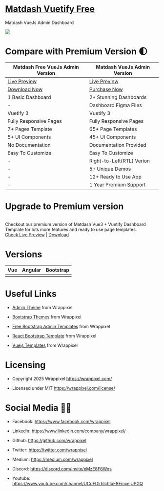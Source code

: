 
# <a href="https://matdash-vue3-free.netlify.app/">Matdash Vuetify Free</a>
Matdash VueJs Admin Dashboard

<!-- Main image of Template -->
<a target="_blank" href="https://adminmart.com/product/matdash-free-vuejs-admin-dashboard/">
  <img src="https://adminmart.com/wp-content/uploads/2025/05/matdash-vuetifi-vuejs-2.png" />
</a>


# Compare with Premium Version 🌓

<table>
<thead>
<tr>
<th>Matdash Free VueJs Admin Version</th>
<th>Matdash VueJs Admin Version</th>
</tr>
</thead>
<tbody>
<tr>
  <td>
    <a href="https://matdash-vue3-free.netlify.app/">Live Preview</a>
  </td>
  <td>
  <a href="https://matdash-vuetify-main.netlify.app/dashboards/dashboard1">Live Preview</a>
  </td>
</tr>
<tr>
  <td>
      <a href="https://adminmart.com/product/matdash-free-vuejs-admin-dashboard/">Download Now</a>
  </td>
  <td>
    <a href="https://adminmart.com/product/matdash-vuejs-admin-dashboard/?ref=5">Purchase Now</a>
  </td>
</tr>
<tr>
  <td>
  1 Basic Dashboard
  </td>
  <td>
  2+ Stunning Dashboards
  </td>
</tr>
<tr>
  <td>
  -
  </td>
  <td>
  Dashboard Figma Files
  </td>
</tr>
<tr>
  <td>
  Vuetify 3
  </td>
  <td>
  Vuetify 3
  </td>
</tr>
<tr>
  <td>
  Fully Responsive Pages
  </td>
  <td>
  Fully Responsive Pages
  </td>
</tr>
<tr>
  <td>
  7+ Pages Template
  </td>
  <td>
  65+ Page Templates
  </td>
</tr>
<tr>
  <td>
  5+ UI Components
  </td>
  <td>
  45+ UI Components
  </td>
</tr>
<tr>
  <td>
  No Documentation
  </td>
  <td>
  Documentation Provided
  </td>
</tr>
<tr>
  <td>
  Easy To Customize
  </td>
  <td>
  Easy To Customize
  </td>
</tr>
<tr>
  <td>
  -
  </td>
  <td>
  Right-to-Left(RTL) Verion
  </td>
</tr>
<tr>
  <td>
  -
  </td>
  <td>
  5+ Unique Demos
  </td>
</tr>
<tr>
  <td>
  -
  </td>
  <td>
  12+ Ready to Use App
  </td>
</tr>
<tr>
  <td>
  -
  </td>
  <td>
  1 Year Premium Support
  </td>
</tr>
</tbody>
</table>

# Upgrade to Premium version

<a target="_blank" href="https://adminmart.com/product/matdash-vuejs-admin-dashboard/?ref=5">
  <img src="https://adminmart.com/wp-content/uploads/2025/05/matdash-vuetify-vuejs-admin-dashboard.png" alt="">
</a>
<p>
  Checkout our premium version of Matdash Vue3 + Vuetify Dashboard Template for lots more features and ready to use page templates.<br>
  <a href="https://matdash-vuetify-main.netlify.app/dashboards/dashboard1">Check Live Preview</a> | <a href="https://adminmart.com/product/matdash-vuejs-admin-dashboard/?ref=5">Download</a>
</p>

<!-- Versions of Template -->
# Versions
<table>
<thead>
<tr>
<th>Vue</th>
<th>Angular</th>
<th>Bootstrap</th>
</tr>
</thead>
<tbody>
<tr>
<td>
  <a href="https://adminmart.com/product/matdash-vuejs-admin-dashboard/?ref=5" width="150px">
    <img src="https://adminmart.com/wp-content/uploads/2025/05/matdash-vuetify-vuejs-admin-dashboard.png" alt="" style="max-width:150px;">
  </a>
</td>
<td>
  <a href="https://adminmart.com/product/modernize-angular-material-dashboard/?ref=5" rel="nofollow" width="150px">
    <img src="https://adminmart.com/wp-content/uploads/2023/04/modernize-angular-material-admin-dashboard-template-1-1.jpg" alt="" style="max-width:150px;">
  </a>
</td>
<td>
  <a href="https://adminmart.com/product/matdash-bootstrap-5-admin-dashboard-template/?ref=5" rel="nofollow" width="150px">
    <img src="https://adminmart.com/wp-content/uploads/2025/03/matdash-bootstrap-admin-dashboard.png" alt="" style="max-width:150px;">
  </a>
</td>
</td>
  
</tr>
</tbody>
</table>





<!-- Useful Links of Template -->
# Useful Links
- <p><a href="https://www.wrappixel.com/">Admin Theme</a> from Wrappixel</p>
- <p><a href="https://www.wrappixel.com/templates/materialpro/">Bootstrap Themes</a> from Wrappixel</p>
- <p><a href="https://www.wrappixel.com/templates/materialpro-lite/">Free Bootstrap Admin Templates</a> from Wrappixel</p>
- <p><a href="https://www.wrappixel.com/templates/materialpro-react-redux-admin/">React Bootstrap Template</a> from Wrappixel</p>
- <p><a href="https://www.wrappixel.com/templates/materialpro-vuetify-admin/">Vuejs Templates</a> from Wrappixel</p>


<!-- Licensing of Template -->
# Licensing
- <p>Copyright 2025 Wrappixel <a href="https://www.wrappixel.com/">https://wrappixel.com/</a></p>
- <p>Licensed under MIT <a href="https://www.wrappixel.com/license/">https://wrappixel.com/license/</a></p>


<!-- Social Media of Adminmart -->
# Social Media 👭🏼
- <p>Facebook: <a href="https://www.facebook.com/wrappixel">https://www.facebook.com/wrappixel</a></p>
- <p>Linkedin: <a href="https://www.linkedin.com/company/wrappixel/">https://www.linkedin.com/company/wrappixel/</a></p>
- <p>Github: <a href="https://github.com/wrappixel">https://github.com/wrappixel</a></p>
- <p>Twitter: <a href="https://twitter.com/wrappixel">https://twitter.com/wrappixel</a></p>
- <p>Medium: <a href="https://medium.com/wrappixel">https://medium.com/wrappixel</a></p>
- <p>Discord: <a href="https://discord.com/invite/eMzE8F6Wqs">https://discord.com/invite/eMzE8F6Wqs</a></p>
- <p>Youtube: <a href="https://www.youtube.com/channel/UCdFDlrhIchtxF8EmxejUPGQ">https://www.youtube.com/channel/UCdFDlrhIchtxF8EmxejUPGQ</a></p>


